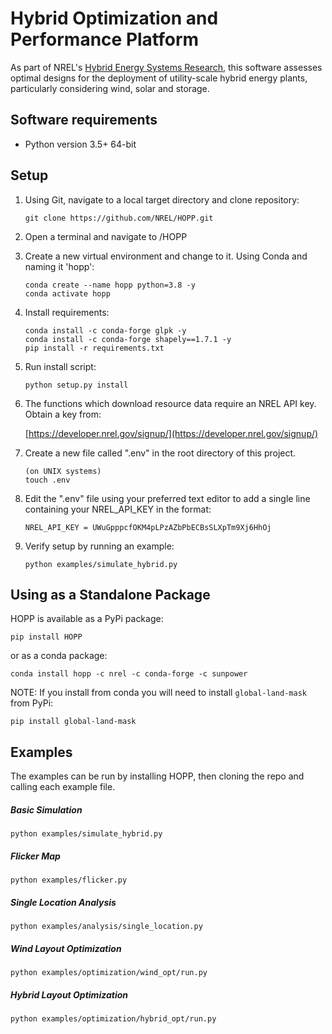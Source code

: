 # Hybrid Optimization and Performance Platform

As part of NREL's [Hybrid Energy Systems Research](https://www.nrel.gov/wind/hybrid-energy-systems-research.html), this
software assesses optimal designs for the deployment of utility-scale hybrid energy plants, particularly considering wind,
solar and storage.

## Software requirements
- Python version 3.5+ 64-bit

## Setup
1. Using Git, navigate to a local target directory and clone repository:
    ```
    git clone https://github.com/NREL/HOPP.git
    ```

2. Open a terminal and navigate to /HOPP

3. Create a new virtual environment and change to it. Using Conda and naming it 'hopp':
    ```
    conda create --name hopp python=3.8 -y
    conda activate hopp
    ```

4. Install requirements:
    ```
    conda install -c conda-forge glpk -y
    conda install -c conda-forge shapely==1.7.1 -y
    pip install -r requirements.txt
    ```

5. Run install script:
    ```
    python setup.py install
    ```

6. The functions which download resource data require an NREL API key. Obtain a key from:
    
    [https://developer.nrel.gov/signup/](https://developer.nrel.gov/signup/)
    
7. Create a new file called ".env" in the root directory of this project.

    ```
   (on UNIX systems)
    touch .env
    ```
 
8. Edit the ".env" file using your preferred text editor to add a single line containing your NREL_API_KEY in the format:
    ```
    NREL_API_KEY = UWuGpppcfOKM4pLPzAZbPbECBsSLXpTm9Xj6HhOj
    ```

9. Verify setup by running an example:
    ```
    python examples/simulate_hybrid.py
    ```

## Using as a Standalone Package
HOPP is available as a PyPi package:

`pip install HOPP`

or as a conda package:

`conda install hopp -c nrel -c conda-forge -c sunpower`

NOTE: If you install from conda you will need to install `global-land-mask`
from PyPi:

`pip install global-land-mask`

## Examples

The examples can be run by installing HOPP, then cloning the repo and calling each example file.

##### Basic Simulation
`python examples/simulate_hybrid.py`

##### Flicker Map
`python examples/flicker.py`

##### Single Location Analysis
`python examples/analysis/single_location.py`

##### Wind Layout Optimization
`python examples/optimization/wind_opt/run.py`

##### Hybrid Layout Optimization
`python examples/optimization/hybrid_opt/run.py`


